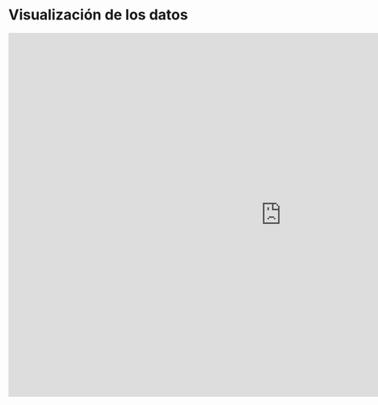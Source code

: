 # Visualización de los datos

<iframe title="trabajo_grupal_bigdataseb" width="1080" height="720" src="https://app.powerbi.com/view?r=eyJrIjoiOWE2NDU4NGQtMzgwYS00YzUxLTlhYTYtZTlkYjFhMjIxM2I1IiwidCI6ImFjYTUxNjMxLTAwZmUtNDkwZC05MWFiLTE2M2VmODcyNjBlZSIsImMiOjR9" frameborder="0" allowFullScreen="true"></iframe>
